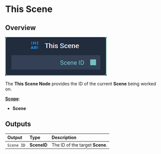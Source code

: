 # This Scene

## Overview

![The This Scene Node.](../../../.gitbook/assets/node-this-scene.png)

The **This Scene Node** provides the ID of the current **Scene** being worked on.

[**Scope**](../overview.md#scopes):
*  **Scene**

## Outputs

| Output | Type | Description |
| :--- | :--- | :--- |
| `Scene ID` | **SceneID** | The ID of the target **Scene**. |

